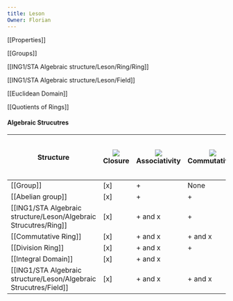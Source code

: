 ```yaml
---
title: Leson
Owner: Florian
---
```

[[Properties]]

[[Groups]]

[[ING1/STA Algebraic structure/Leson/Ring/Ring]]

[[ING1/STA Algebraic structure/Leson/Field]]

[[Euclidean Domain]]

[[Quotients of Rings]]

  
#### Algebraic Strucutres
|Structure|![](https://www.notion.so/icons/mathematics_gray.svg)Closure|![](https://www.notion.so/icons/mathematics_gray.svg)Associativity|![](https://www.notion.so/icons/mathematics_gray.svg)Commutativity|![](https://www.notion.so/icons/mathematics_gray.svg)Symetrizability / Inverses|![](https://www.notion.so/icons/mathematics_gray.svg)Neutral element|![](https://www.notion.so/icons/mathematics_gray.svg)Unique inverse (non null)|![](https://www.notion.so/icons/mathematics_gray.svg)Distributivity|No Zero Divisors|
|---|---|---|---|---|---|---|---|---|
|[[Group]]|[x]|+|None|+|+|[ ]|None|[ ]|
|[[Abelian group]]|[x]|+|+|+|+|[ ]|None|[ ]|
|[[ING1/STA Algebraic structure/Leson/Algebraic Strucutres/Ring]]|[x]|+ and x|+|+|+ and x|[ ]|x on +|[ ]|
|[[Commutative Ring]]|[x]|+ and x|+ and x|+|+ and x|[ ]|x on +|[ ]|
|[[Division Ring]]|[x]|+ and x|+|+||[x]||[ ]|
|[[Integral Domain]]|[x]|+ and x||+||[ ]||[x]|
|[[ING1/STA Algebraic structure/Leson/Algebraic Strucutres/Field]]|[x]|+ and x|+ and x|+||[ ]||[ ]|
